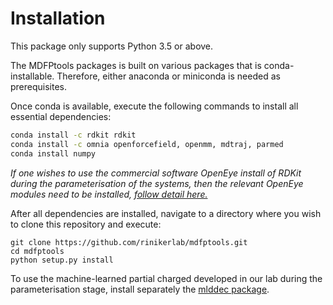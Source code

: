# Installation

This package only supports Python 3.5 or above.

The MDFPtools packages is built on various packages that is conda-installable. Therefore, either anaconda or miniconda is needed as prerequisites.

Once conda is available, execute the following commands to install all essential dependencies:

```bash
conda install -c rdkit rdkit
conda install -c omnia openforcefield, openmm, mdtraj, parmed
conda install numpy
```

*If one wishes to use the commercial software OpenEye install of RDKit during the parameterisation of the systems, then the relevant OpenEye modules need to be installed, [follow detail here.](https://docs.eyesopen.com/toolkits/python/quickstart-python/install.html)*

After all dependencies are installed, navigate to a directory where you wish to clone this repository and execute:
```
git clone https://github.com/rinikerlab/mdfptools.git
cd mdfptools
python setup.py install
```

To use the machine-learned partial charged developed in our lab during the parameterisation stage, install separately the [mlddec package](github.com/rinikierlab/mlddec).
